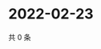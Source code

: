 # 2022-02-23

共 0 条

<!-- BEGIN WEIBO -->
<!-- 最后更新时间 Wed Feb 23 2022 09:58:41 GMT+0800 (China Standard Time) -->

<!-- END WEIBO -->
